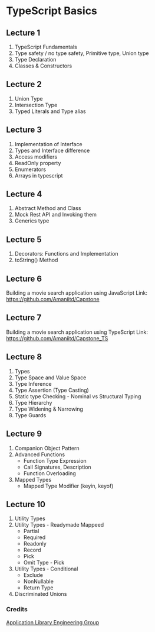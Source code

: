 # TypeScript Basics

## Lecture 1

1. TypeScript Fundamentals
2. Type safety / no type safety, Primitive type, Union type
3. Type Declaration
4. Classes & Constructors

## Lecture 2

1. Union Type
2. Intersection Type
3. Typed Literals and Type alias

## Lecture 3

1. Implementation of Interface
2. Types and Interface difference
3. Access modifiers
4. ReadOnly property
5. Enumerators
6. Arrays in typescript

## Lecture 4

1. Abstract Method and Class
2. Mock Rest API and Invoking them
3. Generics type

## Lecture 5

1. Decorators: Functions and Implementation
2. toString() Method

## Lecture 6

Building a movie search application using JavaScript
Link: https://github.com/Amaniitd/Capstone

## Lecture 7

Building a movie search application using TypeScript
Link: https://github.com/Amaniitd/Capstone_TS

## Lecture 8

1. Types
2. Type Space and Value Space
3. Type Inference
4. Type Assertion (Type Casting)
5. Static type Checking - Nominal vs Structural Typing
6. Type Hierarchy
7. Type Widening & Narrowing
8. Type Guards

## Lecture 9

1. Companion Object Pattern
2. Advanced Functions
   - Function Type Expression
   - Call Signatures, Description
   - Function Overloading
3. Mapped Types
   - Mapped Type Modifier (keyin, keyof)

## Lecture 10

1. Utility Types
2. Utility Types - Readymade Mappeed
   - Partial
   - Required
   - Readonly
   - Record
   - Pick
   - Omit Type - Pick
3. Utility Types - Conditional
   - Exclude
   - NonNullable
   - Return Type
4. Discriminated Unions

### Credits

[Application Library Engineering Group](http://applibgroup.github.io/)
